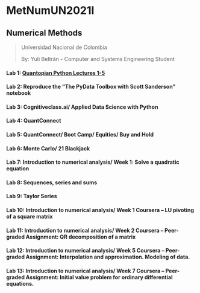 # MetNumUN2021I
## Numerical Methods

> Universidad Nacional de Colombia
>
> By: Yuli Beltrán - Computer and Systems Engineering Student

#### Lab 1:  [Quantopian Python Lectures 1-5](...tree/main/Lab1)
#### Lab 2:  Reproduce the “The PyData Toolbox with Scott Sanderson” notebook
#### Lab 3:  Cognitiveclass.ai/ Applied Data Science with Python
#### Lab 4:  QuantConnect
#### Lab 5:  QuantConnect/ Boot Camp/ Equities/ Buy and Hold
#### Lab 6:  Monte Carlo/ 21 Blackjack
#### Lab 7:  Introduction to numerical analysis/ Week 1: Solve a quadratic equation
#### Lab 8:  Sequences, series and sums
#### Lab 9:  Taylor Series
#### Lab 10: Introduction to numerical analysis/ Week 1 Coursera – LU pivoting of a square matrix
#### Lab 11: Introduction to numerical analysis/ Week 2 Coursera – Peer-graded Assignment: QR decomposition of a matrix
#### Lab 12: Introduction to numerical analysis/ Week 5 Coursera – Peer-graded Assignment: Interpolation and approximation. Modeling of data.
#### Lab 13: Introduction to numerical analysis/ Week 7 Coursera – Peer-graded Assignment: Initial value problem for ordinary differential equations.

